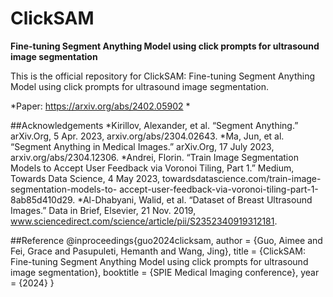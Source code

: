# ClickSAM
**Fine-tuning Segment Anything Model using click prompts for ultrasound image segmentation**

This is the official repository for ClickSAM: Fine-tuning Segment Anything Model using click prompts for ultrasound image segmentation.

*Paper: https://arxiv.org/abs/2402.05902
*

##Acknowledgements
*Kirillov, Alexander, et al. “Segment Anything.” arXiv.Org, 5 Apr. 2023, arxiv.org/abs/2304.02643.
*Ma, Jun, et al. “Segment Anything in Medical Images.” arXiv.Org, 17 July 2023, arxiv.org/abs/2304.12306.
*Andrei, Florin. “Train Image Segmentation Models to Accept User Feedback via Voronoi Tiling, Part 1.”
Medium, Towards Data Science, 4 May 2023, towardsdatascience.com/train-image-segmentation-models-to-
accept-user-feedback-via-voronoi-tiling-part-1-8ab85d410d29.
*Al-Dhabyani, Walid, et al. “Dataset of Breast Ultrasound Images.” Data in Brief, Elsevier, 21 Nov. 2019,
www.sciencedirect.com/science/article/pii/S2352340919312181.

##Reference
@inproceedings{guo2024clicksam,
	author = {Guo, Aimee and Fei, Grace and Pasupuleti, Hemanth and Wang, Jing},
	title = {ClickSAM: Fine-tuning Segment Anything Model using click prompts for ultrasound image segmentation},
	booktitle = {SPIE Medical Imaging conference},
	year = {2024}
}
